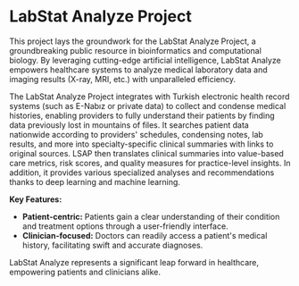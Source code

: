# LabStat Analyze Project
This project lays the groundwork for the LabStat Analyze Project, a groundbreaking public resource in bioinformatics and computational biology. By leveraging cutting-edge artificial intelligence, LabStat Analyze empowers healthcare systems to analyze medical laboratory data and imaging results (X-ray, MRI, etc.) with unparalleled efficiency.

The LabStat Analyze Project integrates with Turkish electronic health record systems (such as E-Nabız or private data) to collect and condense medical histories, enabling providers to fully understand their patients by finding data previously lost in mountains of files. It searches patient data nationwide according to providers' schedules, condensing notes, lab results, and more into specialty-specific clinical summaries with links to original sources. LSAP then translates clinical summaries into value-based care metrics, risk scores, and quality measures for practice-level insights. In addition, it provides various specialized analyses and recommendations thanks to deep learning and machine learning.

**Key Features:**

* **Patient-centric:** Patients gain a clear understanding of their condition and treatment options through a user-friendly interface.
* **Clinician-focused:** Doctors can readily access a patient's medical history, facilitating swift and accurate diagnoses.

LabStat Analyze represents a significant leap forward in healthcare, empowering patients and clinicians alike.


